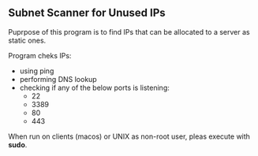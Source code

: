## Subnet Scanner for Unused IPs

Puprpose of this program is to find IPs that can be allocated to a server as static ones.

Program cheks IPs:
  - using ping
  - performing DNS lookup
  - checking if any of the below ports is listening:
      - 22
      - 3389
      - 80
      - 443

When run on clients (macos) or UNIX as non-root user, pleas execute with **sudo**.
